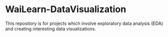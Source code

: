 # WaiLearn-DataVisualization
This repository is for projects which involve exploratory data analysis (EDA) and creating interesting data visualizations.
